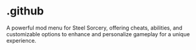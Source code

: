 # .github
A powerful mod menu for Steel Sorcery, offering cheats, abilities, and customizable options to enhance and personalize gameplay for a unique experience.
